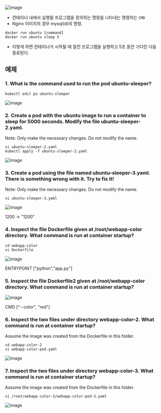 ![image](https://user-images.githubusercontent.com/81672260/169467857-5c6c397e-4103-4b02-afbd-3883dcc19bc9.png)

- 컨테이너 내에서 실행될 프로그램을 정의하는 명령을 나타내는 명령어는 `CMD` 
- Nginx 이미지의 경우 mysql(d)의 명령.

```
docker run ubuntu [command]
docker run ubuntu sleep 5
```

- 이렇게 하면 컨테이너가 시작될 때 절전 프로그램을 실행하고 5초 동안 기다린 다음 종료된다.

## 예제

### 1. What is the command used to run the pod ubuntu-sleeper?

```
kubectl edit po ubuntu-sleeper
```

![image](https://user-images.githubusercontent.com/81672260/169726240-d00feae7-5b99-4b92-9b65-d422baf344c9.png)


### 2. Create a pod with the ubuntu image to run a container to sleep for 5000 seconds. Modify the file ubuntu-sleeper-2.yaml.
Note: Only make the necessary changes. Do not modify the name.

```
vi ubuntu-sleeper-2.yaml
kubectl apply -f ubuntu-sleeper-2.yaml
```

![image](https://user-images.githubusercontent.com/81672260/169726682-cd9ecdcf-ebd5-40e2-967d-c19205d02010.png)

### 3. Create a pod using the file named ubuntu-sleeper-3.yaml. There is something wrong with it. Try to fix it!

Note: Only make the necessary changes. Do not modify the name.

```
vi ubuntu-sleeper-3.yaml
```

![image](https://user-images.githubusercontent.com/81672260/169726849-8f99ffcd-f32e-4a93-baaa-b1ccd802cf15.png)

1200 -> "1200"

### 4. Inspect the file Dockerfile given at /root/webapp-color directory. What command is run at container startup?

```
cd webapp-color
vi Dockerfile
```
![image](https://user-images.githubusercontent.com/81672260/169727206-f563f955-9c2f-4363-916a-c7adcdbada1b.png)

ENTRYPOINT ["python","app.py"]

### 5. Inspect the file Dockerfile2 given at /root/webapp-color directory. What command is run at container startup?

![image](https://user-images.githubusercontent.com/81672260/169727322-e83482b0-8dbf-4f18-90aa-5172a2ff8505.png)

CMD ["--color", "red"]


### 6. Inspect the two files under directory webapp-color-2. What command is run at container startup?
Assume the image was created from the Dockerfile in this folder.

```
cd webapp-color-2
vi webapp-color-pod.yaml
```

![image](https://user-images.githubusercontent.com/81672260/169728312-f59400fb-ca83-4f89-8e37-b64ddf88d2b0.png)


### 7. Inspect the two files under directory webapp-color-3. What command is run at container startup?
Assume the image was created from the Dockerfile in this folder.

```
vi /root/webapp-color-3/webapp-color-pod-2.yaml
```

![image](https://user-images.githubusercontent.com/81672260/169728584-20a3e578-7c95-416d-8bc1-a1f5bb9b0583.png)



